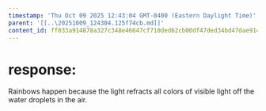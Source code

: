 ```yaml
---
timestamp: 'Thu Oct 09 2025 12:43:04 GMT-0400 (Eastern Daylight Time)'
parent: '[[..\20251009_124304.125f74cb.md]]'
content_id: ff033a914878a327c348e46647cf710ded62cb00df47ded34bd47dae9140e794
---
```


# response:

Rainbows happen because the light refracts all colors of visible light off the water droplets in the air.
